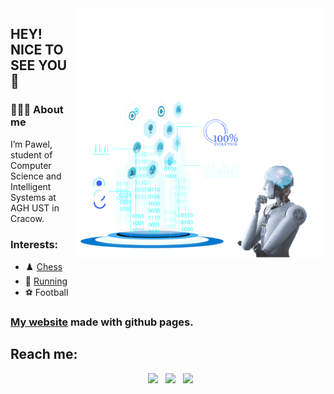 <img align="right" src="https://github.com/adpawel/adpawel/blob/main/IT.png" width="400"/>

<h2> HEY! NICE TO SEE YOU 👋</h2>



<h3> 👨🏻‍💻 About me </h3>
I’m Pawel, student of Computer Science and Intelligent Systems at AGH UST in Cracow.



### Interests:
* ♟️ [Chess](https://www.chess.com/member/pablo_810)
* 🏃 [Running](https://connect.garmin.com/modern/profile/e0ecab38-0a26-465a-a717-55b3043cdc63)
* ⚽ Football

### [My website](https://adpawel.github.io/) made with github pages.
  

## Reach me:
<p align="center">
&nbsp; <a href="https://www.facebook.com/profile.php?id=100022730723736&sk=about" target="_blank" rel="noopener noreferrer"><img src="https://img.icons8.com/plasticine/100/000000/facebook.png" width="50" /></a>  
&nbsp; <a href="https://www.instagram.com/pavv_ada/?igshid=M2RkZGJiMzhjOQ%3D%3D&fbclid=IwAR1Xf0V-GC1yDcy_xtqQrQflIRCzdkLt8r7L0UxoCLMH4gOMgovdkyuGIg0" target="_blank" rel="noopener noreferrer"><img src="https://img.icons8.com/plasticine/100/000000/instagram-new.png" width="50" /></a>  
&nbsp; <a href="mailto:adpawel04@gmail.com" target="_blank" rel="noopener noreferrer"><img src="https://img.icons8.com/plasticine/100/000000/gmail.png"  width="50" /></a>
</p>





